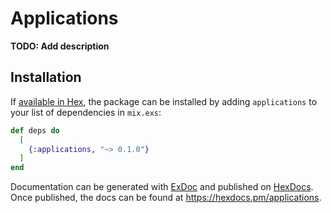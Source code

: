 # Applications

**TODO: Add description**

## Installation

If [available in Hex](https://hex.pm/docs/publish), the package can be installed
by adding `applications` to your list of dependencies in `mix.exs`:

```elixir
def deps do
  [
    {:applications, "~> 0.1.0"}
  ]
end
```

Documentation can be generated with [ExDoc](https://github.com/elixir-lang/ex_doc)
and published on [HexDocs](https://hexdocs.pm). Once published, the docs can
be found at <https://hexdocs.pm/applications>.

